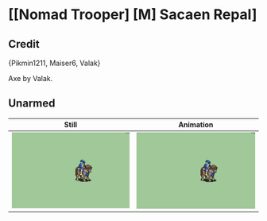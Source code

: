 # [\[Nomad Trooper\] \[M\] Sacaen Repal]

## Credit

{Pikmin1211, Maiser6, Valak}

Axe by Valak.
	
## Unarmed

| Still | Animation |
| :---: | :-------: |
| ![Unarmed still](./Unarmed_000.png) | ![Unarmed animation](./Unarmed.gif) |
